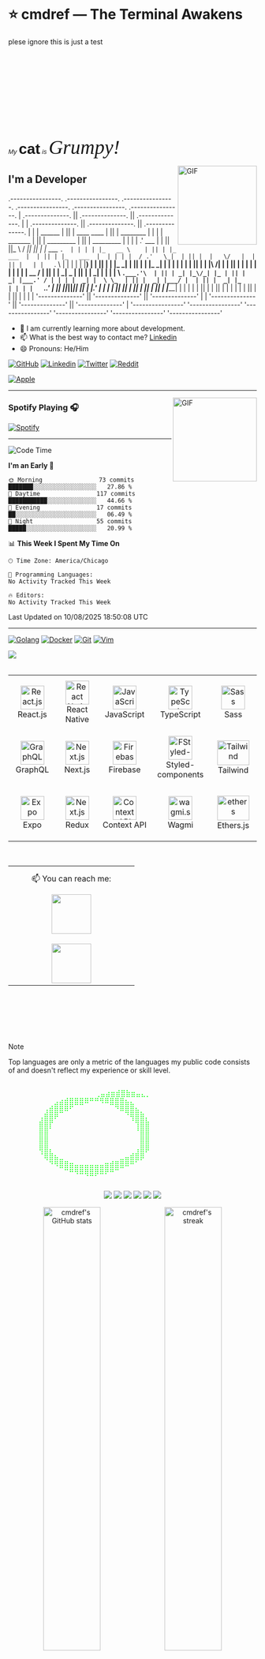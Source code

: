 # ⭐ cmdref — The Terminal Awakens
plese ignore this is just a test
<svg viewBox="0 0 240 80" xmlns="http://www.w3.org/2000/svg">
  <style>
    .small {
      font: italic 13px sans-serif;
    }
    .heavy {
      font: bold 30px sans-serif;
    }

    /* Note that the color of the text is set with the    *
     * fill property, the color property is for HTML only */
    .Rrrrr {
      font: italic 40px serif;
      fill: red;
    }
  </style>

  <text x="20" y="35" class="small">My</text>
  <text x="40" y="35" class="heavy">cat</text>
  <text x="55" y="55" class="small">is</text>
  <text x="65" y="55" class="Rrrrr">Grumpy!</text>
</svg>


<img align="right" alt="GIF" height="160px" src="https://octodex.github.com/images/daftpunktocat-guy.gif" />

## I'm a  Developer



 .----------------.  .----------------.  .----------------.   .----------------.  .----------------.  .----------------. 
| .--------------. || .--------------. || .--------------. | | .--------------. || .--------------. || .--------------. |
| |     ______   | || | ____    ____ | || |  ________    | | | |  _______     | || |  _________   | || |  _________   | |
| |   .' ___  |  | || ||_   \  /   _|| || | |_   ___ `.  | | | | |_   __ \    | || | |_   ___  |  | || | |_   ___  |  | |
| |  / .'   \_|  | || |  |   \/   |  | || |   | |   `. \ | | | |   | |__) |   | || |   | |_  \_|  | || |   | |_  \_|  | |
| |  | |         | || |  | |\  /| |  | || |   | |    | | | | | |   |  __ /    | || |   |  _|  _   | || |   |  _|      | |
| |  \ `.___.'\  | || | _| |_\/_| |_ | || |  _| |___.' / | | | |  _| |  \ \_  | || |  _| |___/ |  | || |  _| |_       | |
| |   `._____.'  | || ||_____||_____|| || | |________.'  | | | | |____| |___| | || | |_________|  | || | |_____|      | |
| |              | || |              | || |              | | | |              | || |              | || |              | |
| '--------------' || '--------------' || '--------------' | | '--------------' || '--------------' || '--------------' |
 '----------------'  '----------------'  '----------------'   '----------------'  '----------------'  '----------------' 



- 🌱 I am currently learning more about  development.
- 📫 What is the best way to contact me? [Linkedin](https://www.linkedin.com/in/)
- 😄 Pronouns: He/Him

[![GitHub](https://img.shields.io/badge/Github-100000?style=for-the-badge&logo=github&logoColor=white)](https://github.com/#)
[![Linkedin](https://img.shields.io/badge/Linkedin-0077B5?style=for-the-badge&logo=linkedin&logoColor=white)](https://www.linkedin.com/in/#/)
[![Twitter](https://img.shields.io/badge/Twitter-1DA1F2?style=for-the-badge&logo=twitter&logoColor=white)](https://twitter.com/#)
[![Reddit](https://img.shields.io/badge/Reddit-FF4500?style=for-the-badge&logo=reddit&logoColor=white)](https://www.reddit.com/user/#)

[![Apple](https://img.shields.io/badge/Apple-MacBook_Pro_2019-999999?style=for-the-badge&logo=apple&logoColor=white)]()

---

<img align="right" alt="GIF" height="170px" src="https://media.giphy.com/media/J5B1Y8QZnzXXbLQIBu/giphy.gif" />

### Spotify Playing 🎧

[![Spotify](https://novatorem-kyzbk7wxl-bardiesel.vercel.app/api/spotify)](https://open.spotify.com/user/31doy22mvycwt43tx6ajtqe7tdtu)

---

<!--START_SECTION:waka-->
![Code Time](http://img.shields.io/badge/Code%20Time-87%20hrs%2026%20mins-blue)

**I'm an Early 🐤** 

```text
🌞 Morning                73 commits          ███████░░░░░░░░░░░░░░░░░░   27.86 % 
🌆 Daytime                117 commits         ███████████░░░░░░░░░░░░░░   44.66 % 
🌃 Evening                17 commits          ██░░░░░░░░░░░░░░░░░░░░░░░   06.49 % 
🌙 Night                  55 commits          █████░░░░░░░░░░░░░░░░░░░░   20.99 % 
```


📊 **This Week I Spent My Time On** 

```text
🕑︎ Time Zone: America/Chicago

💬 Programming Languages: 
No Activity Tracked This Week

🔥 Editors: 
No Activity Tracked This Week
```


 Last Updated on 10/08/2025 18:50:08 UTC
<!--END_SECTION:waka-->


---


[![Golang](https://img.shields.io/badge/Go-00ADD8?style=for-the-badge&logo=go&logoColor=white)]()
[![Docker](https://img.shields.io/badge/Docker-2CA5E0?style=for-the-badge&logo=docker&logoColor=white)]()
[![Git](https://img.shields.io/badge/Git-F05032?style=for-the-badge&logo=git&logoColor=white)]()
[![Vim](https://img.shields.io/badge/Vim-%2311AB00.svg?&style=for-the-badge&logo=vim&logoColor=white)]()


<img src="https://imgur.com/rilHVxA.png"/> 



<table align= "center">
  <tr>
     <td align="center" width="140" height="112.43">
      <a href="#macropower-tech" >
        <img src="./react-original.svg" width="48" height="48" alt="React.js" />
      </a>
      <br>React.js
    </td>
    <td align="center"  width="140" height="112.43">
      <a href="#macropower-tech" >
        <img src="./react-original.svg" width="48" height="48" alt="React Native" />
      </a>
      <br>React Native
    </td>
    <td align="center"  width="140" height="112.43">
      <a href="#macropower-tech">
        <img src="./javascript-original.svg" width="48" height="48" alt="JavaScript" />
      </a>
      <br>JavaScript
    </td>
    <td align="center"  width="140" height="112.43">
      <a href="#macropower-tech">
        <img src="./typescript-original.svg" width="48" height="48" alt="TypeScript" />
      </a>
      <br>TypeScript
    </td>
    <td align="center"  width="140" height="112.43">
      <a href="#macropower-tech">
        <img src="./sass-original.svg" width="48" height="48" alt="Sass" />
      </a>
      <br>Sass
    </td>
    <tr>
     <td align="center" width="140" height="112.43">
      <a href="#macropower-tech">
        <img src="./graphql.svg" width="48" height="48" alt="GraphQL" />
      </a>
      <br>GraphQL
    </td>
    <td align="center"  width="140" height="112.43">
      <a href="#macropower-tech">
        <img src="./nextjs.svg" width="48" height="48" alt="Next.js" />
      </a>
      <br>Next.js
    </td>
    </br>
    <td align="center"  width="140" height="112.43">
      <a href="#macropower-tech">
        <img src="./Firebase_Logo_Standard_Lockup.svg" width="48" height="48" alt="Firebase" />
      </a>
      <br>Firebase
    </td>
    <td align="center"  width="140" height="112.43">
      <a href="#macropower-tech">
        <img src="./styled-components.svg" width="48" height="48" alt="FStyled-components" />
      </a>
      <br>Styled-components
    </td>
    <td align="center"  width="140" height="112.43">
      <a href="#macropower-tech">
        <img src="./tailwind.svg" width="65" height="50" alt="Tailwind" />
      </a>
      <br>Tailwind
    </td>
   </tr>
     <tr>
     <td align="center" width="140" height="112.43">
      <a href="#macropower-tech">
        <img src="./sdk.svg" width="48" height="48" alt="Expo" />
      </a>
      <br>Expo
    </td>
    <td align="center"  width="140" height="112.43">
      <a href="#macropower-tech">
        <img src="./redux.svg" width="48" height="48" alt="Next.js" />
      </a>
      <br>Redux
    </td>
    </br>
    <td align="center"  width="140" height="112.43">
      <a href="#macropower-tech">
        <img src="./react-original.svg" width="48" height="48" alt="Context API" />
      </a>
      <br>Context API
    </td>
    <td align="center"  width="140" height="112.43">
      <a href="#macropower-tech">
        <img src="./wagmi_light.svg" width="48" height="48" alt="wagmi.svg" />
      </a>
      <br>Wagmi
    </td>
    <td align="center"  width="140" height="112.43">
      <a href="#macropower-tech">
        <img src="./ethers.svg" width="65" height="50" alt="ethers" />
      </a>
      <br>Ethers.js
    </td>
   </tr>
  </tr>
  
</table>
</br>



<!-- <table align= "center">
<td align="center"  width="240" height="112.43">
      <a href="#macropower-tech">
        <img height="250px" width="200px" src="./casino.gif"/>
      </a>
       <br>Casino roulette Project   
  
</td>
  
</table>
-->




<table align= "center">
  <td align="center"  width="240" height="112.43">
   <p  style="margin-top:12px">
  📫 You can reach me:
     </P
  </br>
  <a href="https://www.linkedin.com/in/thalesbmc/"><img src="https://cdn2.iconfinder.com/data/icons/social-media-2285/512/1_Linkedin_unofficial_colored_svg-128.png" width="80">
  </br>
  </br>
  <a href="mailto:thalesbmc@gmail.com"><img src="./gmail.png" width="80"></a>

</td>
</table>
<br>

</br>
<br>
<br>

</br>








> [!NOTE]
> Top languages are only a metric of the languages my public code consists of and doesn't reflect my experience or skill level.

<p align="center">
<pre>
<span style="color:#00FF00">
          ⠀⠀⠀⠀⠀⠀⠀⠀⠀⢀⣤⣴⣶⣾⣿⣷⣶⣤⣄⡀⠀⠀⠀⠀⠀⠀
⠀⠀⠀⠀⠀⠀⠀⠀⠀⣠⣴⣾⣿⣿⣿⠿⠛⠛⠻⠿⣿⣿⣿⣦⣄⠀⠀⠀
⠀⠀⠀⠀⠀⠀⠀⢠⣾⣿⣿⠿⠋⠀⠀⠀⠀⠀⠀⠀⠀⠙⠿⣿⣿⣦⡀⠀
⠀⠀⠀⠀⠀⠀⢠⣿⣿⠟⠀⠀⠀⠀⠀⠀⠀⠀⠀⠀⠀⠀⠀⠈⢻⣿⣿⡄
⠀⠀⠀⠀⠀⠀⣿⣿⡏⠀⠀⠀⠀⠀⠀⠀⠀⠀⠀⠀⠀⠀⠀⠀⠀⢹⣿⣿
⠀⠀⠀⠀⠀⠀⣿⣿⠀⠀⠀⠀⠀⠀⠀⠀⠀⠀⠀⠀⠀⠀⠀⠀⠀⠈⣿⣿
⠀⠀⠀⠀⠀⠀⣿⣿⠀⠀⠀⠀⠀⠀⠀⠀⠀⠀⠀⠀⠀⠀⠀⠀⠀⠀⣿⣿
⠀⠀⠀⠀⠀⠀⢿⣿⡄⠀⠀⠀⠀⠀⠀⠀⠀⠀⠀⠀⠀⠀⠀⠀⠀⢠⣿⡿
⠀⠀⠀⠀⠀⠀⠈⢿⣿⣦⣀⠀⠀⠀⠀⠀⠀⠀⠀⠀⠀⠀⣀⣤⣾⣿⡿⠀
⠀⠀⠀⠀⠀⠀⠀⠀⠙⠻⣿⣿⣶⣤⣤⣤⣤⣤⣤⣶⣾⣿⣿⠿⠛⠁⠀⠀
⠀⠀⠀⠀⠀⠀⠀⠀⠀⠀⠀⠉⠛⠻⠿⢿⣿⡿⠿⠟⠛⠉⠀⠀⠀⠀⠀⠀
</span>
</pre>
</p>

<p align="center"> <img src="https://img.shields.io/badge/Bash-000000?style=for-the-badge&logo=gnu-bash&logoColor=00FF00" /> <img src="https://img.shields.io/badge/Linux-000000?style=for-the-badge&logo=linux&logoColor=00FF00" /> <img src="https://img.shields.io/badge/Git-000000?style=for-the-badge&logo=git&logoColor=00FF00" /> <img src="https://img.shields.io/badge/Neovim-000000?style=for-the-badge&logo=neovim&logoColor=00FF00" /> <img src="https://img.shields.io/badge/Markdown-000000?style=for-the-badge&logo=markdown&logoColor=00FF00" /> <img src="https://img.shields.io/badge/Star%20Wars%20Logic-000000?style=for-the-badge&logo=reverbnation&logoColor=00FF00" /> </p>

<p align="center"> <img src="https://github-readme-stats.vercel.app/api?username=cmdref&show_icons=true&theme=chartreuse-dark&hide_border=true&icon_color=00FF00&title_color=00FF00&text_color=FFFFFF&bg_color=000000" alt="cmdref's GitHub stats" width="48%" /> <img src="https://github-readme-streak-stats.herokuapp.com/?user=cmdref&theme=highcontrast&hide_border=true&stroke=00FF00&ring=00FF00&fire=00FF00&currStreakLabel=00FF00" alt="cmdref's streak" width="48%" /> </p>
<p align="center"> <img src="https://komarev.com/ghpvc/?username=cmdref&color=00FF00&style=flat-square" alt="visitor badge" /> </p> <p align="center"> <b>⚡ The Force flows through the Terminal ⚡</b> </p> ```

⠉⠉⠉⠉⠁⠀⠀⠀⠀⠒⠂⠰⠤⢤⣀⡀⠀⠀⠀⠀⠀⠀⠀⠀⠀⠀⠀⠀⠀⠀⠀⠀⠀⠀
⠀⠀⠀⠀⠀⠀⠀⠀⠀⠀⠀⠀⠀⠀⠀⠛⠻⢤⠀⠀⠀⠀⠀⠀⠀⠀⠀⠀⠀⠀⠀⠀⠀⠀
⠀⠠⠀⠐⠒⠒⠀⠀⠈⠉⠉⠉⠉⢉⣉⣉⣉⣙⡀⠀⠀⠀⠀⠀⠀⠀⠀⠀⠀⠀⠀⠀⠀⠀
⠀⠀⠀⠀⠀⠀⠀⢀⡀⠤⠒⠒⠉⠁⠀⠀⠀⠀⠳⣤⣀⣀⡀⠀⠀⠀⠀⠀⠀⠀⠀⠀⠀⠀
⠀⠀⠀⠀⠀⠀⠈⠀⠀⠀⠀⠀⠀⠀⠀⠀⠀⣠⣶⠛⠛⠉⠛⠛⠶⢦⣤⡐⢀⠀⠀⠀⠀⠀
⠀⠀⠀⠀⠀⠀⠀⠀⠀⠀⠀⠀⠀⠀⠀⠀⣰⡿⠁⠀⠀⠀⠀⠀⠀⠀⠈⠉⢳⣦⠀⠀⠀⠀
⠀⠀⠀⠀⠀⠀⠀⠀⠀⠀⠀⠀⠀⠀⠀⠀⣿⡇⠀⠀⠀⠀⠀⠀⠀⠀⠀⠀⠀⠉⠳⡤⠀⠀
⠀⠀⠀⠀⠀⠀⠀⠀⠀⠀⠀⠀⠀⠀⠀⠀⢹⣇⠀⠀⠀⠀⠀⠀⠀⠀⠀⠀⠀⠀⠀⠀⠀⠀
⠀⠀⠀⠀⠀⠀⠀⠀⠀⠀⠀⠀⠀⠀⠀⠀⠀⠙⢷⣤⣀⣀⠀⠀⠀⠀⠀⠀⠀⠀⠀⠀⠀⠀
⠀⠀⠀⠀⠀⠀⠀⠀⠀⠀⠀⠀⠀⠀⠀⠀⠀⠀⠀⠈⠉⠙⠛⠛⠳⠶⢶⣦⠤⣄⡀⠀⠀⠀
⠀⠀⠀⠀⠀⠀⠀⠀⠀⠀⠀⠀⠀⠀⠀⠀⠀⠀⠀⠀⠀⠀⠀⠀⠀⠀⠀⠉⠳⣄⠉⠑⢄⠀
⠀⠀⠀⠀⠀⠀⠀⠀⠀⠀⠀⠀⠀⠀⠀⠀⠀⠀⠀⠀⠀⠀⠀⠀⠀⠀⠀⠀⠀⠈⠳⡀⠀⠁
⠀⠀⠀⠀⠀⠀⠀⠀⠀⠀⠀⠀⠀⠀⠀⠀⠀⠀⠀⠀⠀⠀⠀⠀⠀⠀⠀⠀⠀⠀⠀⠱⡄⠀
⠀⠀⠀⠀⠀⠀⠀⠀⠀⠀⠀⠀⠀⠀⠀⠀⠀⠀⠀⠀⠀⠀⠀⠀⠀⠀⠀⠀⠀⠀⠀⠀⢰⠀
⠀⠀⠀⠀⠀⠀⠀⠀⠀⠀⠀⠀⠀⠀⠀⠀⠀⠀⠀⠀⠀⠀⠀⠀⠀⠀⠀⠀⠀⠀⠀⠀⠀⡄


<!-- ===== STAR WARS HACKER README FOR cmdref ===== -->

<h1 align="center">🌌🛡️ cmdref — The Force of the CLI Awakens 🛡️🌌</h1>

<p align="center">
  <img src="https://readme-typing-svg.demolab.com?font=Share+Tech+Mono&size=26&pause=1000&color=00FF00&center=true&vCenter=true&width=1000&lines=💻+Jedi+of+the+Command+Line;🛰️+Automation+Bounty+Hunter;⚡+Galactic+Scripting+Master;🛡️+Guardian+of+Code;👾+Hacker+of+the+Outer+Rim" alt="Typing animation" />
</p>

---

<p align="center">
  <img src="https://media.giphy.com/media/oEI9uBYSzLpBK/giphy.gif" alt="Matrix Rain" width="100%" />
</p>

---

## 🚀 Galactic Navigation

<p align="center">
  <a href="https://github.com/cmdref/command-line-cheatsheet">
    <img src="https://img.shields.io/badge/⚔️%20CLI%20Cheatsheet-000000?style=for-the-badge&logo=gnu-bash&logoColor=00FF00" />
  </a>
  <a href="https://github.com/cmdref/cli-shortcuts">
    <img src="https://img.shields.io/badge/🛸%20CLI%20Shortcuts-000000?style=for-the-badge&logo=neovim&logoColor=00FF00" />
  </a>
  <a href="https://github.com/cmdref/terminal-tricks">
    <img src="https://img.shields.io/badge/💫%20Terminal%20Tricks-000000?style=for-the-badge&logo=linux&logoColor=00FF00" />
  </a>
  <a href="https://github.com/cmdref/docs-hub">
    <img src="https://img.shields.io/badge/📚%20Docs%20Hub-000000?style=for-the-badge&logo=markdown&logoColor=00FF00" />
  </a>
</p>

---

## 📜 Jedi Console Log


```bash
$ whoami
> cmdref — Keeper of the Galactic CLI Scrolls

$ sudo use_the_force --light
> Initiating lightsaber... ⚔️ | Target: Bug Fixes

$ ls -lah /galactic/repos
> command-line-cheatsheet/
> cli-shortcuts/
> terminal-tricks/
> docs-hub/

$ ./jump_to_hyperspace.sh
> ⚡ Entering lightspeed... Hold on to your scripts!


**Note:** Before pasting: upload your custom images/GIFs into the repo (e.g. `assets/` folder).  
I reference `./assets/` paths below — if you don't upload them, the README will still work using the public GIFs included.

<p align="center">
  <!-- logo - upload your logo to assets/cmdref_logo.png -->
  <img src="./assets/cmdref_logo.png" alt="cmdref logo" width="180" />
</p>

<p align="center">
  💻⚡ **Jedi of the CLI** &nbsp;|&nbsp; 🛰️ **Automation Bounty Hunter** &nbsp;|&nbsp; 🛡️ **Code Guardian** &nbsp;|&nbsp; 👾 **Cyberpunk Builder**  
  🔮 Turning commands into galaxies — *welcome to the holo-net.*
</p>

<p align="center">
  <img src="https://img.shields.io/badge/CLI%20Jedi-000000?style=for-the-badge&logo=gnu-bash&logoColor=00FF00" alt="CLI" />
  <img src="https://img.shields.io/badge/Automation-000000?style=for-the-badge&logo=github-actions&logoColor=00FF00" alt="Automation" />
  <img src="https://img.shields.io/badge/Cyberpunk-000000?style=for-the-badge&logo=neovim&logoColor=00FF00" alt="Cyberpunk" />
  <img src="https://img.shields.io/badge/Docs-000000?style=for-the-badge&logo=markdown&logoColor=00FF00" alt="Docs" />
</p>

---

<p align="center">
  <!-- neon typing animation -->
  <img src="https://readme-typing-svg.demolab.com?font=Share+Tech+Mono&size=28&pause=1000&color=00FF00&center=true&vCenter=true&width=820&lines=The+Terminal+Awakens;A+New+CLI+Hope;Binary+Flows+Through+The+Force" alt="typing" />
</p>

---

<p align="center">
  <!-- matrix / binary rain - public GIF fallback used if you don't upload your own -->
  <img src="./assets/cmdref_binary_rain.gif" alt="binary rain (local)" width="820" onerror="this.onerror=null; this.src='https://media.giphy.com/media/oEI9uBYSzLpBK/giphy.gif'">
</p>

---

<div align="center">

<pre><code>
$ whoami
> cmdref

$ uname -a
> Galactic CLI Archivist • Automation Bounty Hunter • Open Source Rebel

$ ls ~/repos
> command-line-cheatsheet/  cli-shortcuts/  terminal-tricks/  docs-hub/

$ ./activate_force_mode.sh
> 01001000 01000001 01000011 01001011 01000101 01010010 00100000 01000001 01000011 01010100 01001001 01010110 01000001 01010100 01000101 01000100
</code></pre>

</div>

---

### 🌌 Featured Repositories (HoloNet Links)

| Repo | Description |
|------|-------------|
| **[command-line-cheatsheet](https://github.com/cmdref/command-line-cheatsheet)** | Ancient Jedi scrolls of CLI commands, examples & quick snippets. |
| **[cli-shortcuts](https://github.com/cmdref/cli-shortcuts)** | Lightspeed shortcuts, aliases and dotfiles to speed your workflow. |
| **[terminal-tricks](https://github.com/cmdref/terminal-tricks)** | Force-powered terminal hacks, tools and one-liners. |
| **[docs-hub](https://github.com/cmdref/docs-hub)** | Organized documentation for scripts, patterns & workshops. |

---

<p align="center">
  <!-- custom generated hero image (upload the PNG/GIF you received) -->
  <img src="./assets/cmdref_cyberhero.png" alt="cmdref cyber hero (upload assets/cmdref_cyberhero.png)" width="820" />
</p>

---

<p align="center">
  <!-- binary / neon animations - public GIFs used as fallback visuals -->
  <img src="./assets/cmdref_binary_loop.gif" alt="binary loop (local)" width="280" onerror="this.onerror=null; this.src='https://media.giphy.com/media/xT9IgzoKnwFNmISR8I/giphy.gif'">
  &nbsp;&nbsp;
  <img src="./assets/cmdref_neon_circuit.gif" alt="neon circuit (local)" width="280" onerror="this.onerror=null; this.src='https://media.giphy.com/media/YQitE4YNQNahy/giphy.gif'">
  &nbsp;&nbsp;
  <img src="./assets/cmdref_hacker_screen.gif" alt="hacker screen (local)" width="280" onerror="this.onerror=null; this.src='https://media.giphy.com/media/du3J3cXyzhj75IOgvA/giphy.gif'">
</p>

---

<p align="center">
  <pre>
   _______  _________ _______  _______ _________
  (  ____ \(  ___  )(  ____ )(  ____ \\__   __/
  | (    \/| (   ) || (    )|| (    \/   ) (   
  | (_____ | (___) || (____)|| (_____    | |   
  (_____  )|  ___  ||     __)(_____  )   | |   
        ) || (   ) || (\ (         ) |   | |   
  /\____) || )   ( || ) \ \__/\____) |   | |   
  \_______)|/     \||/   \__/\_______)   )_(   
  </pre>
</p>

<p align="center">💻 <b>The Force Will Be With Your Terminal. Always.</b> 💻</p>

---

<p align="center">
  <img src="https://komarev.com/ghpvc/?username=cmdref&color=00FF00&style=flat-square" alt="visitor count" />
</p>

---

## How to set this up (quick)
1. Create a repo named exactly `cmdref` (if you want this README to render on your profile, your repo name must match your username).  
2. Add a folder `assets/` to the repo and upload these files (recommended filenames):
   - `assets/cmdref_logo.png` — your logo (180×180 or similar)
   - `assets/cmdref_cyberhero.png` — hero image (the generated PNG/GIF)
   - `assets/cmdref_binary_rain.gif` — binary rain GIF (optional)
   - `assets/cmdref_binary_loop.gif` — small looping binary (optional)
   - `assets/cmdref_neon_circuit.gif` — neon circuit GIF (optional)
   - `assets/cmdref_hacker_screen.gif` — hacker screen GIF (optional)
3. Create `README.md` at the root and paste this whole file (you may paste inside a code block in your editor, but **do not** wrap the final README content itself with triple backticks in the file).
4. Commit & push. GitHub will render it on your profile.

---

## Want me to do this for you?
If you want I can:
- generate the **custom glitch/GIFs with `cmdref` in binary** and provide files ready to upload, or
- produce a single **SVG animated starfield + typing header** (pure SVG so it's crisp and fast).

Which one would you like next: **(A)** custom GIF pack with username, or **(B)** animated SVG starfield + typed crawl?



<!-- CYBER STAR WARS FUTURISTIC GITHUB PROFILE -->

<!-- Logo -->
<p align="center">
  <img src="YOUR_LOGO_URL" alt="Logo" width="200" />
</p>

<!-- Cyber Bio -->
<p align="center">
  💻⚡ Jedi of the CLI&nbsp;&nbsp;|&nbsp;&nbsp;🛰️ Automation Bounty Hunter&nbsp;&nbsp;|&nbsp;&nbsp;🛡️ Code Guardian&nbsp;&nbsp;|&nbsp;&nbsp;👾 Cyberpunk Builder&nbsp;&nbsp;|&nbsp;&nbsp;🔮 Turning Commands into Galaxies
</p>

<!-- Neon Badges -->
<p align="center">
  <img src="https://img.shields.io/badge/CLI%20Jedi-000000?style=for-the-badge&logo=gnu-bash&logoColor=00FF00" />
  <img src="https://img.shields.io/badge/Automation%20Bounty%20Hunter-000000?style=for-the-badge&logo=gear&logoColor=00FF00" />
  <img src="https://img.shields.io/badge/Cyberpunk%20Builder-000000?style=for-the-badge&logo=neovim&logoColor=00FF00" />
  <img src="https://img.shields.io/badge/Code%20Guardian-000000?style=for-the-badge&logo=github&logoColor=00FF00" />
</p>

<!-- Typing Animation -->
<p align="center">
  <img src="https://readme-typing-svg.demolab.com?font=Share+Tech+Mono&size=30&pause=1000&color=00FF00&center=true&vCenter=true&width=800&lines=The+Terminal+Awakens;A+New+CLI+Hope;Cyber+Futuristic+Knowledge+Base;Binary+Code+Flows+Through+The+Force" alt="Typing SVG" />
</p>

---

<!-- Binary Matrix Rain GIF -->
<p align="center">
  <img src="https://media.giphy.com/media/oEI9uBYSzLpBK/giphy.gif" width="800" alt="Binary Rain" />
</p>

---

<!-- Star Wars Opening Crawl -->
<p align="center">
  <img src="https://media.giphy.com/media/3o7abldj0b3rxrZUxW/giphy.gif" width="600" alt="Star Wars Crawl" />
</p>

---

<!-- Hacker Terminal -->
<div align="center">

<pre><code class="language-bash">
$ whoami
> jedi-cli-master

$ uname -a
> Galactic CLI Archivist • Automation Bounty Hunter • Open Source Rebel

$ ls ~/repos
> command-line-cheatsheet/  cli-shortcuts/  terminal-tricks/  docs-hub/

$ ./execute_force.sh
> 01001000 01000001 01000011 01001011 01000101 01010010 00100000 01000001 01000011 01010100 01001001 01010110 01000001 01010100 01000101 01000100
</code></pre>

</div>

---

### 🌌 Featured Repositories (HoloNet Links)

| Repo | Description |
|------|-------------|
| **[command-line-cheatsheet](https://github.com/YOUR_USERNAME/command-line-cheatsheet)** | Ancient Jedi scrolls of CLI commands and usage examples. |
| **[cli-shortcuts](https://github.com/YOUR_USERNAME/cli-shortcuts)** | Lightspeed shortcuts and aliases for your workflow. |
| **[terminal-tricks](https://github.com/YOUR_USERNAME/terminal-tricks)** | Force-powered terminal hacks. |
| **[docs-hub](https://github.com/YOUR_USERNAME/docs-hub)** | Complete Jedi archives for developers. |

---

<!-- Binary Animation -->
<p align="center">
  <img src="https://media.giphy.com/media/xT9IgzoKnwFNmISR8I/giphy.gif" width="500" alt="Binary Animation" />
</p>

---

<!-- Glitchy ASCII Logo -->
<p align="center">
<pre>
  _______ _________ _______  _______ _________
 (  ____ \\__   __/(  ___  )(  ____ \\__   __/
 | (    \/   ) (   | (   ) || (    \/   ) (   
 | (_____    | |   | (___) || (_____    | |   
 (_____  )   | |   |  ___  |(_____  )   | |   
       ) |   | |   | (   ) |      ) |   | |   
 /\____) |   | |   | )   ( |/\____) |   | |   
 \_______)   )_(   |/     \|\_______)   )_(   
</pre>
</p>

---

<!-- Glitch Animation -->
<p align="center">
  <img src="https://media.giphy.com/media/l0MYGB5Hq9Xc2p6uY/giphy.gif" width="500" alt="Glitch Animation" />
</p>

---

<!-- More Cyber GIFs -->
<p align="center">
  <img src="https://media.giphy.com/media/du3J3cXyzhj75IOgvA/giphy.gif" width="300" alt="Hacker Screen" />
  <img src="https://media.giphy.com/media/26tn33aiTi1jkl6H6/giphy.gif" width="300" alt="Neon Binary" />
  <img src="https://media.giphy.com/media/YQitE4YNQNahy/giphy.gif" width="300" alt="Neon Circuit" />
</p>

---

<p align="center">💻 <b>The Force Will Be With Your Terminal. Always.</b> 💻</p>

---

<p align="center">
  <img src="https://komarev.com/ghpvc/?username=YOUR_USERNAME&color=00FF00&style=flat-square" />
</p>


<!-- CYBER STAR WARS FUTURISTIC GITHUB PROFILE -->

<!-- Logo -->
<p align="center">
  <img src="YOUR_LOGO_URL" alt="Logo" width="200" />
</p>

<!-- Neon Glowing Typing Animation -->
<p align="center">
  <img src="https://readme-typing-svg.demolab.com?font=Share+Tech+Mono&size=30&pause=1000&color=00FF00&center=true&vCenter=true&width=700&lines=The+Terminal+Awakens;A+New+CLI+Hope;Cyber+Futuristic+Knowledge+Base" alt="Typing SVG" />
</p>

---

<!-- Star Wars Opening Crawl GIF -->


---

<!-- Hacker Terminal -->
<div align="center">

<pre><code class="language-bash">
$ whoami
> jedi-cli-master

$ uname -a
> Galactic CLI Archivist • Automation Bounty Hunter • Open Source Rebel

$ ls ~/repos
> command-line-cheatsheet/  cli-shortcuts/  terminal-tricks/  docs-hub/
</code></pre>

</div>

---

<!-- Badges -->
<p align="center">
  <img src="https://img.shields.io/badge/Linux-000000?style=for-the-badge&logo=linux&logoColor=00FF00" />
  <img src="https://img.shields.io/badge/Terminal-000000?style=for-the-badge&logo=gnu-bash&logoColor=00FF00" />
  <img src="https://img.shields.io/badge/Jedi-000000?style=for-the-badge&logo=star-wars&logoColor=00FF00" />
  <img src="https://img.shields.io/badge/Docs-000000?style=for-the-badge&logo=markdown&logoColor=00FF00" />
</p>

---

### 🌌 Featured Repositories (HoloNet Links)

| Repo | Description |
|------|-------------|
| **[command-line-cheatsheet](https://github.com/YOUR_USERNAME/command-line-cheatsheet)** | Ancient Jedi scrolls of CLI commands and usage examples. |
| **[cli-shortcuts](https://github.com/YOUR_USERNAME/cli-shortcuts)** | Lightspeed shortcuts and aliases for your workflow. |
| **[terminal-tricks](https://github.com/YOUR_USERNAME/terminal-tricks)** | Force-powered terminal hacks. |
| **[docs-hub](https://github.com/YOUR_USERNAME/docs-hub)** | Complete Jedi archives for developers. |

---

<!-- Glitchy ASCII Logo -->
<p align="center">
<pre>
  _______ _________ _______  _______ _________
 (  ____ \\__   __/(  ___  )(  ____ \\__   __/
 | (    \/   ) (   | (   ) || (    \/   ) (   
 | (_____    | |   | (___) || (_____    | |   
 (_____  )   | |   |  ___  |(_____  )   | |   
       ) |   | |   | (   ) |      ) |   | |   
 /\____) |   | |   | )   ( |/\____) |   | |   
 \_______)   )_(   |/     \|\_______)   )_(   
</pre>
</p>

---

<!-- Glitch Animation -->
<p align="center">
  <img src="https://media.giphy.com/media/l0MYGB5Hq9Xc2p6uY/giphy.gif" width="500" alt="Glitch Animation" />
</p>

---

<p align="center">💻 <b>The Force Will Be With Your Terminal. Always.</b> 💻</p>

---

<p align="center">
  <img src="https://komarev.com/ghpvc/?username=YOUR_USERNAME&color=00FF00&style=flat-square" />
</p>



<p align="center">
  <img src="YOUR_LOGO_URL" alt="Logo" width="200" />
</p>

<p align="center">
  <img src="https://readme-typing-svg.demolab.com?font=Fira+Code&pause=1000&color=00FF00&center=true&vCenter=true&width=700&lines=Welcome+to+my+Terminal;Cyber+Futuristic+CLI+Repo;Command+Line+Shortcuts+%26+Docs" alt="Typing SVG" />
</p>

---

<div align="center">

<pre><code class="language-bash">
$ whoami
> YOUR_NAME_OR_HANDLE

$ uname -a
> Futuristic CLI Enthusiast • Docs Builder • Automation Nerd

$ ls ~/repos
> command-line-cheatsheet/  cli-shortcuts/  terminal-tricks/  docs-hub/
</code></pre>

</div>

---

<p align="center">
  <img src="https://img.shields.io/badge/Linux-000000?style=for-the-badge&logo=linux&logoColor=00FF00" alt="Linux" />
  <img src="https://img.shields.io/badge/Terminal-000000?style=for-the-badge&logo=gnu-bash&logoColor=00FF00" alt="Bash" />
  <img src="https://img.shields.io/badge/Docs-000000?style=for-the-badge&logo=markdown&logoColor=00FF00" alt="Docs" />
  <img src="https://img.shields.io/badge/CLI-000000?style=for-the-badge&logo=command-line&logoColor=00FF00" alt="CLI" />
</p>

---

### 📂 Featured Repositories

| Repo | Description |
|------|-------------|
| **[command-line-cheatsheet](https://github.com/YOUR_USERNAME/command-line-cheatsheet)** | A comprehensive list of useful CLI commands and examples. |
| **[cli-shortcuts](https://github.com/YOUR_USERNAME/cli-shortcuts)** | Shortcuts and aliases to speed up your workflow. |
| **[terminal-tricks](https://github.com/YOUR_USERNAME/terminal-tricks)** | Tips & tricks for terminal power users. |
| **[docs-hub](https://github.com/YOUR_USERNAME/docs-hub)** | Centralized documentation for scripts, dotfiles and tutorials. |

---

<pre>
     _______  _______  _______ _________ _______  _        _       
    (  ____ \(  ___  )(  ____ )\__   __/(  ___  )( \      ( \      
    | (    \/| (   ) || (    )|   ) (   | (   ) || (      | (      
    | (__    | (___) || (____)|   | |   | |   | || |      | |      
    |  __)   |  ___  ||     __)   | |   | |   | || |      | |      
    | (      | (   ) || (\ (      | |   | |   | || |      | |      
    | (____/\| )   ( || ) \ \__   | |   | (___) || (____/\| (____/\
    (_______/|/     \||/   \__/   )_(   (_______)(_______/(_______/
</pre>

<p align="center">💻 <b>Hack the Terminal, Rule the Workflow</b> 💻</p>

---

<p align="center">
  <img src="https://komarev.com/ghpvc/?username=cmdref&color=00FF00&style=flat-square" alt="visitor-count" />
</p>

---

**Quick checklist before you paste**
- Replace `YOUR_USERNAME` with your GitHub handle.
- Replace `YOUR_LOGO_URL` with an uploaded image URL (you can upload `logo.png` into the repo and use `/YOUR_USERNAME/logo.png`).
- **Important:** When copying from this chat, do **not** include the triple backticks that wrap this block here — paste the raw Markdown into `README.md`.

Would you like me to:
- add a neon SVG glow effect (animated) for the heading, or  
- produce a small animated GIF terminal for the top (I can show how to embed it), or  
- convert the plain ASCII footer into a clean SVG logo?

Tell me which and I’ll add it directly into this README.



<h3 align="center">A passionate developer from India</h3>

**cmdref/cmdref** is a ✨ _special_ ✨ repository because its `README.md` (this file) appears on your GitHub profile.

Here are some ideas to get you started:

- 🔭 I’m currently working on ...
- 🌱 I’m currently learning ...
- 👯 I’m looking to collaborate on ...
- 🤔 I’m looking for help with ...
- 💬 Ask me about ...
- 📫 How to reach me: ...
- 😄 Pronouns: ...
- ⚡ Fun fact: ...
  
<h3 align="left">Connect with me: cmdref@protonmail.com</h3>
<p align="left">
</p>

<h3 align="left">Languages and Tools:</h3>
<p align="left"> <a href="https://developer.android.com" target="_blank" rel="noreferrer"> <img src="https://raw.githubusercontent.com/devicons/devicon/master/icons/android/android-original-wordmark.svg" alt="android" width="40" height="40"/> </a> <a href="https://www.cprogramming.com/" target="_blank" rel="noreferrer"> <img src="https://raw.githubusercontent.com/devicons/devicon/master/icons/c/c-original.svg" alt="c" width="40" height="40"/> </a> <a href="https://www.w3schools.com/css/" target="_blank" rel="noreferrer"> <img src="https://raw.githubusercontent.com/devicons/devicon/master/icons/css3/css3-original-wordmark.svg" alt="css3" width="40" height="40"/> </a> <a href="https://www.java.com" target="_blank" rel="noreferrer"> <img src="https://raw.githubusercontent.com/devicons/devicon/master/icons/java/java-original.svg" alt="java" width="40" height="40"/> </a> <a href="https://www.mongodb.com/" target="_blank" rel="noreferrer"> <img src="https://raw.githubusercontent.com/devicons/devicon/master/icons/mongodb/mongodb-original-wordmark.svg" alt="mongodb" width="40" height="40"/> </a> <a href="https://www.nginx.com" target="_blank" rel="noreferrer"> <img src="https://raw.githubusercontent.com/devicons/devicon/master/icons/nginx/nginx-original.svg" alt="nginx" width="40" height="40"/> </a> <a href="https://www.perl.org/" target="_blank" rel="noreferrer"> <img src="https://api.iconify.design/logos-perl.svg" alt="perl" width="40" height="40"/> </a> <a href="https://vuejs.org/" target="_blank" rel="noreferrer"> <img src="https://raw.githubusercontent.com/devicons/devicon/master/icons/vuejs/vuejs-original-wordmark.svg" alt="vuejs" width="40" height="40"/> </a> </p>



<!-- Cyber Futuristic GitHub Profile README -->

<!-- Banner / Logo -->
<p align="center">
  <img src="YOUR_LOGO_URL" alt="Logo" width="200" />
</p>

<!-- Animated Typing Header -->
<p align="center">
  <img src="https://readme-typing-svg.demolab.com?font=Fira+Code&pause=1000&color=00FF00&center=true&vCenter=true&width=435&lines=Welcome+to+my+Terminal;Cyber+Futuristic+CLI+Repo;Command+Line+Shortcuts+%26+Docs" alt="Typing SVG" />
</p>

---

<!-- Hacker Terminal Style -->
<div align="center">
  
```bash
$ whoami
> cyber.dev

$ uname -a
> Futuristic CLI Enthusiast | Docs Builder | Automation Nerd

$ ls ~/repos
> command-line-cheatsheet/  cli-shortcuts/  terminal-tricks/  docs-hub/

✅ Shows **green text** in GitHub’s rendered README preview.  

---

## **Option 2: Use an image of the ASCII art**
You can make your ASCII art green in a terminal, screenshot it, and embed like:

```md
<p align="center">
  <img src="https://raw.githubusercontent.com/cmdref/assets/main/kali-ascii-green.png" alt="Kali ASCII" />
</p>

```ansi
[0;32m
          ⠀⠀⠀⠀⠀⠀⠀⠀⠀⢀⣤⣴⣶⣾⣿⣷⣶⣤⣄⡀⠀⠀⠀⠀⠀⠀
⠀⠀⠀⠀⠀⠀⠀⠀⠀⣠⣴⣾⣿⣿⣿⠿⠛⠛⠻⠿⣿⣿⣿⣦⣄⠀⠀⠀
⠀⠀⠀⠀⠀⠀⠀⢠⣾⣿⣿⠿⠋⠀⠀⠀⠀⠀⠀⠀⠀⠙⠿⣿⣿⣦⡀⠀
⠀⠀⠀⠀⠀⠀⢠⣿⣿⠟⠀⠀⠀⠀⠀⠀⠀⠀⠀⠀⠀⠀⠀⠈⢻⣿⣿⡄
⠀⠀⠀⠀⠀⠀⣿⣿⡏⠀⠀⠀⠀⠀⠀⠀⠀⠀⠀⠀⠀⠀⠀⠀⠀⢹⣿⣿
⠀⠀⠀⠀⠀⠀⣿⣿⠀⠀⠀⠀⠀⠀⠀⠀⠀⠀⠀⠀⠀⠀⠀⠀⠀⠈⣿⣿
⠀⠀⠀⠀⠀⠀⣿⣿⠀⠀⠀⠀⠀⠀⠀⠀⠀⠀⠀⠀⠀⠀⠀⠀⠀⠀⣿⣿
⠀⠀⠀⠀⠀⠀⢿⣿⡄⠀⠀⠀⠀⠀⠀⠀⠀⠀⠀⠀⠀⠀⠀⠀⠀⢠⣿⡿
⠀⠀⠀⠀⠀⠀⠈⢿⣿⣦⣀⠀⠀⠀⠀⠀⠀⠀⠀⠀⠀⠀⣀⣤⣾⣿⡿⠀
⠀⠀⠀⠀⠀⠀⠀⠀⠙⠻⣿⣿⣶⣤⣤⣤⣤⣤⣤⣶⣾⣿⣿⠿⠛⠁⠀⠀
⠀⠀⠀⠀⠀⠀⠀⠀⠀⠀⠀⠉⠛⠻⠿⢿⣿⡿⠿⠟⠛⠉⠀⠀⠀⠀⠀⠀
[0m




